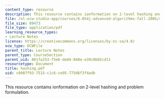 ```yaml
---
content_type: resource
description: This resource contains ionformation on 2-level hashing and problem formulation.
file: /ol-ocw-studio-app/courses/6-854j-advanced-algorithms-fall-2005/c0907f937515c1c6ce95775d6f3f4adb_hashing.pdf
file_size: 89473
file_type: application/pdf
learning_resource_types:
- Lecture Notes
license: https://creativecommons.org/licenses/by-nc-sa/4.0/
ocw_type: OCWFile
parent_title: Lecture Notes
parent_type: CourseSection
parent_uid: 801fa253-f5eb-de84-048e-e39c0b02cd11
resourcetype: Document
title: hashing.pdf
uid: c0907f93-7515-c1c6-ce95-775d6f3f4adb
---
```

This resource contains ionformation on 2-level hashing and problem formulation.